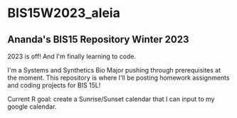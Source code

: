 # BIS15W2023_aleia
## Ananda's BIS15 Repository Winter 2023
2023 is off! And I'm finally learning to code.

I'm a Systems and Synthetics Bio Major pushing through prerequisites at the moment. This repository is where I'll be posting homework assignments and coding projects for BIS 15L!

Current R goal: create a Sunrise/Sunset calendar that I can input to my google calendar.